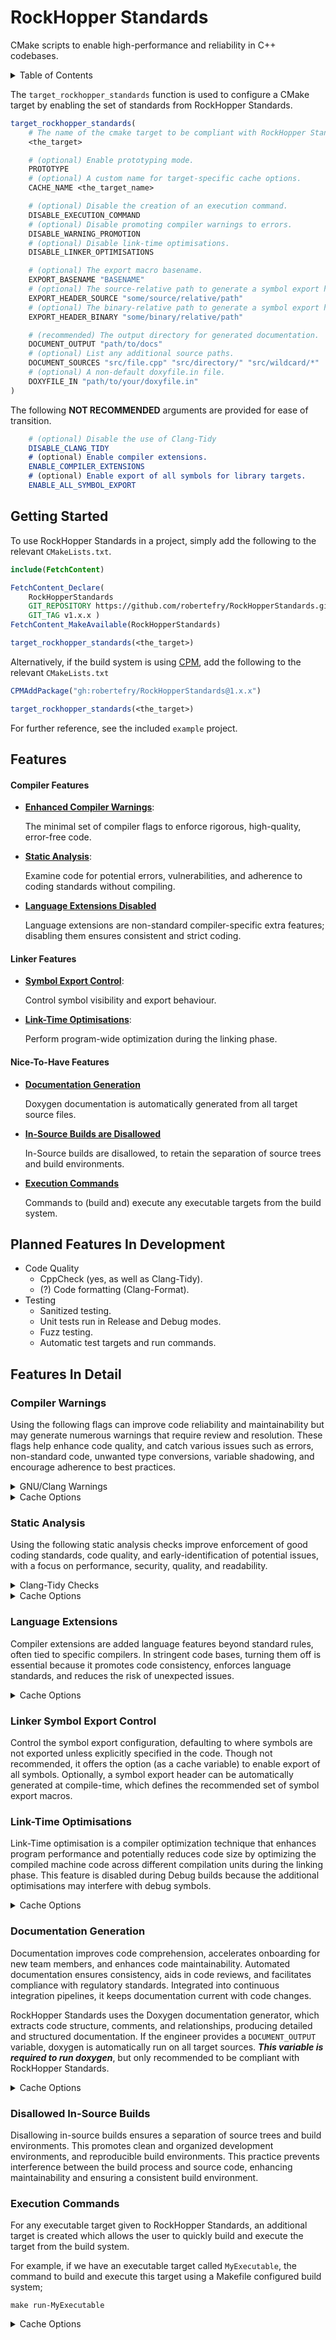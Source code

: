 
# RockHopper Standards

CMake scripts to enable high-performance and reliability in C++ codebases.

<details>
<summary>Table of Contents</summary>

- [Getting Started](#getting-started)
- [Compiler Features](#compiler-features)
    - [Compiler Warnings](#compiler-warnings)
    - [Static Analysis](#static-analysis)
    - [Language Extensions Disabled](#language-extensions)
- [Linker Features](#linker-features)
    - [Symbol Export Control](#symbol-export-control)
    - [Link-Time Optimisations](#link-time-optimisations)
- [Nice-To-Have Features](#nice-to-have-features)
    - [Documentation Generation](#documentation-generation)
    - [In-Source Builds Disallowed](#disallowed-in-source-builds)
    - [Execution Commands](#execution-commands)
- [In Development](#features-in-development)

</details>

The `target_rockhopper_standards` function is used to configure a CMake target by enabling the set of standards from RockHopper Standards.

```cmake
target_rockhopper_standards(
    # The name of the cmake target to be compliant with RockHopper Standards.
    <the_target>

    # (optional) Enable prototyping mode.
    PROTOTYPE
    # (optional) A custom name for target-specific cache options.
    CACHE_NAME <the_target_name>

    # (optional) Disable the creation of an execution command.
    DISABLE_EXECUTION_COMMAND
    # (optional) Disable promoting compiler warnings to errors.
    DISABLE_WARNING_PROMOTION
    # (optional) Disable link-time optimisations.
    DISABLE_LINKER_OPTIMISATIONS

    # (optional) The export macro basename.
    EXPORT_BASENAME "BASENAME"
    # (optional) The source-relative path to generate a symbol export header file.
    EXPORT_HEADER_SOURCE "some/source/relative/path"
    # (optional) The binary-relative path to generate a symbol export header file.
    EXPORT_HEADER_BINARY "some/binary/relative/path"

    # (recommended) The output directory for generated documentation.
    DOCUMENT_OUTPUT "path/to/docs"
    # (optional) List any additional source paths.
    DOCUMENT_SOURCES "src/file.cpp" "src/directory/" "src/wildcard/*"
    # (optional) A non-default doxyfile.in file.
    DOXYFILE_IN "path/to/your/doxyfile.in"
)
```

The following **NOT RECOMMENDED** arguments are provided for ease of transition.
```cmake
    # (optional) Disable the use of Clang-Tidy
    DISABLE_CLANG_TIDY
    # (optional) Enable compiler extensions.
    ENABLE_COMPILER_EXTENSIONS
    # (optional) Enable export of all symbols for library targets.
    ENABLE_ALL_SYMBOL_EXPORT
```

## Getting Started

To use RockHopper Standards in a project, simply add the following to the relevant `CMakeLists.txt`.

```cmake
include(FetchContent)

FetchContent_Declare(
    RockHopperStandards
    GIT_REPOSITORY https://github.com/robertefry/RockHopperStandards.git
    GIT_TAG v1.x.x )
FetchContent_MakeAvailable(RockHopperStandards)

target_rockhopper_standards(<the_target>)
```

Alternatively, if the build system is using [CPM](https://github.com/cpm-cmake/CPM.cmake), add the following to the relevant `CMakeLists.txt`
```cmake
CPMAddPackage("gh:robertefry/RockHopperStandards@1.x.x")

target_rockhopper_standards(<the_target>)
```

For further reference, see the included `example` project.

## Features

#### Compiler Features

- **[Enhanced Compiler Warnings](#compiler-warnings)**:

    The minimal set of compiler flags to enforce rigorous, high-quality, error-free code.

- **[Static Analysis](#static-analysis)**:

    Examine code for potential errors, vulnerabilities, and adherence to coding standards without compiling.

- **[Language Extensions Disabled](#language-extensions)**

    Language extensions are non-standard compiler-specific extra features; disabling them ensures consistent and strict coding.

#### Linker Features

- **[Symbol Export Control](#linker-symbol-export-control)**:

    Control symbol visibility and export behaviour.

- **[Link-Time Optimisations](#link-time-optimisations)**:

    Perform program-wide optimization during the linking phase.

#### Nice-To-Have Features

- **[Documentation Generation](#documentation-generation)**

    Doxygen documentation is automatically generated from all target source files.

- **[In-Source Builds are Disallowed](#disallowed-in-source-builds)**

    In-Source builds are disallowed, to retain the separation of source trees and build environments.

- **[Execution Commands](#execution-commands)**

    Commands to (build and) execute any executable targets from the build system.

## Planned Features In Development

- Code Quality
    - CppCheck (yes, as well as Clang-Tidy).
    - (?) Code formatting (Clang-Format).
- Testing
    - Sanitized testing.
    - Unit tests run in Release and Debug modes.
    - Fuzz testing.
    - Automatic test targets and run commands.

## Features In Detail

### Compiler Warnings

Using the following flags can improve code reliability and maintainability but may generate numerous warnings that require review and resolution. These flags help enhance code quality, and catch various issues such as errors, non-standard code, unwanted type conversions, variable shadowing, and encourage adherence to best practices.

<details>
<summary>GNU/Clang Warnings</summary>

- `-Werror` treats all warnings as errors.

- `-Wall` and `-Wextra` enable a wide range of warning messages.

- `-Wpedantic` enforces strict adherence to the language standard.

- `-Wconversion` warns about implicit type conversions, which may lead to unexpected behaviour.

- `-Wshadow` warns about variable shadowing, where a local variable hides another variable in an outer scope.

- `-Weffc++` enforces some guidelines from the “Effective C++” book by Scott Meyers.

</details>

<details>
<summary>Cache Options</summary>

- To enable/disable Rockhopper Standards' compiler warnings per-target;
  ```
  ${TARGET_CACHE_NAME}_ENABLE_ROCKHOPPER_STANDARD_WARNINGS
  ```
  Setting this option to `OFF` is not recommended, and will warn the developer during the configuration process.

- To enable/disable RockHopper Standards' promotion of compiler warnings to errors;
  ```
  ${TARGET_CACHE_NAME}_ENABLE_ROCKHOPPER_STANDARD_WARNING_PROMOTION
  ```

</details>

### Static Analysis

Using the following static analysis checks improve enforcement of good coding standards, code quality, and early-identification of potential issues, with a focus on performance, security, quality, and readability.

<details>
<summary>Clang-Tidy Checks</summary>

#### Improvements to performance.

```
  concurrency-*,
  performance-*,
  portability-*,

```

#### Improvements to security and safety.

```
  bugprone-*,
  cert-*,
```

#### Improvements to quality.

```
  cppcoreguidelines-*,
  hicpp-*,
  modernize-*,
  misc-*,
```

#### Improvements to readability.

```
  readability-*,
  clang-analyzer-*,
  llvm-namespace-comment,
```

</details>

<details>
<summary>Cache Options</summary>

- To enable/disable clang-tidy analysis.
    ```
    ${__cache_name}_ENABLE_CLANG_TIDY
    ```

</details>

### Language Extensions

Compiler extensions are added language features beyond standard rules, often tied to specific compilers. In stringent code bases, turning them off is essential because it promotes code consistency, enforces language standards, and reduces the risk of unexpected issues.

<details>
<summary>Cache Options</summary>

- To enable/disable language extensions.
  ```
  ${TARGET_CACHE_NAME}_ENABLE_${LANG}_EXTENSIONS
  ```

</details>

### Linker Symbol Export Control

Control the symbol export configuration, defaulting to where symbols are not exported unless explicitly specified in the code. Though not recommended, it offers the option (as a cache variable) to enable export of all symbols. Optionally, a symbol export header can be automatically generated at compile-time, which defines the recommended set of symbol export macros.

### Link-Time Optimisations

Link-Time optimisation is a compiler optimization technique that enhances program performance and potentially reduces code size by optimizing the compiled machine code across different compilation units during the linking phase. This feature is disabled during Debug builds because the additional optimisations may interfere with debug symbols.

<details>
<summary>Cache Options</summary>

- To enable/disable link-time optimisations.
    ```
    ${__cache_name}_ENABLE_ROCKHOPPER_STANDARDS_LTO
    ```

</details>

### Documentation Generation

Documentation improves code comprehension, accelerates onboarding for new team members, and enhances code maintainability. Automated documentation ensures consistency, aids in code reviews, and facilitates compliance with regulatory standards. Integrated into continuous integration pipelines, it keeps documentation current with code changes.

RockHopper Standards uses the Doxygen documentation generator, which extracts code structure, comments, and relationships, producing detailed and structured documentation. If the engineer provides a `DOCUMENT_OUTPUT` variable, doxygen is automatically run on all target sources. ***This variable is required to run doxygen***, but only recommended to be compliant with RockHopper Standards.

<details>
<summary>Cache Options</summary>

- The directory to put generated documentation in.
    ```
    ${__cache_name}_ROCKHOPPER_DOCUMENT_DIRECTORY
    ```
- To disable documentation generation.
    ```
    ${__cache_name}_DISABLE_DOCUMENT_GENERATION
    ```

</details>

### Disallowed In-Source Builds

Disallowing in-source builds ensures a separation of source trees and build environments. This promotes clean and organized development environments, and reproducible build environments. This practice prevents interference between the build process and source code, enhancing maintainability and ensuring a consistent build environment.

### Execution Commands

For any executable target given to RockHopper Standards, an additional target is created which allows the user to quickly build and execute the target from the build system.

For example, if we have an executable target called `MyExecutable`, the command to build and execute this target using a Makefile configured build system;
```
make run-MyExecutable
```

<details>
<summary>Cache Options</summary>

- To enable/disable creation of the execution target.
    ```
    ${__cache_name}_DISABLE_EXECUTION_COMMAND
    ```

</details>
